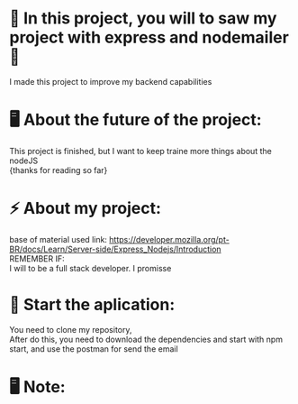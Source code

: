 # 🤞 In this project, you will to saw my project with express and nodemailer 🤞
 I made this project to improve my backend capabilities
 <br>

# 🖥️ About the future of the project:
 This project is finished, but I want to keep traine more things about the nodeJS
 <br> 
 {thanks for reading so far}
 <br>

# ⚡ About my project:
 base of material used
 link: 
 https://developer.mozilla.org/pt-BR/docs/Learn/Server-side/Express_Nodejs/Introduction
 <br>
 REMEMBER IF:
 <br>
 I will to be a full stack developer. I promisse 

# 💬 Start the aplication:
 You need to clone my repository,
 <br>
 After do this, you need to download the dependencies and start with npm start, and use the postman for send the email

# 🖥️ Note:
